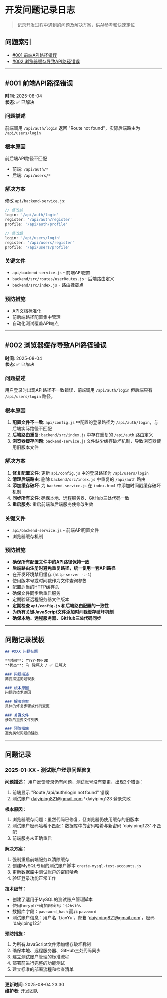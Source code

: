 # 开发问题记录日志

> 记录开发过程中遇到的问题及解决方案，供AI参考和快速定位

## 问题索引

- [#001 前端API路径错误](#001-前端api路径错误)
- [#002 浏览器缓存导致API路径错误](#002-浏览器缓存导致api路径错误)

---

## #001 前端API路径错误

**时间**: 2025-08-04  
**状态**: ✅ 已解决  

### 问题描述
前端调用 `/api/auth/login` 返回 "Route not found"，实际后端路由为 `/api/users/login`

### 根本原因
前后端API路径不匹配
- 前端: `/api/auth/*`
- 后端: `/api/users/*`

### 解决方案
修改 `api/backend-service.js`:
```javascript
// 修改前
login: '/api/auth/login'
register: '/api/auth/register'
profile: '/api/auth/profile'

// 修改后
login: '/api/users/login'
register: '/api/users/register'
profile: '/api/users/profile'
```

### 关键文件
- `api/backend-service.js` - 前端API配置
- `backend/src/routes/userRoutes.js` - 后端路由定义
- `backend/src/index.js` - 路由挂载点

### 预防措施
- API文档标准化
- 前后端路径配置集中管理
- 自动化测试覆盖API端点

---

## #002 浏览器缓存导致API路径错误

**时间**: 2025-08-04  
**状态**: ✅ 已解决  

### 问题描述
用户登录时出现API路径不一致错误，前端调用 `/api/auth/login` 但后端只有 `/api/users/login` 路径。

### 根本原因
1. **配置文件不一致**: `api/config.js` 中配置的登录路径为 `/api/auth/login`，与后端实际路径不匹配
2. **后端路由重复**: `backend/src/index.js` 中存在重复的 `/api/auth` 路由定义
3. **浏览器缓存问题**: `backend-service.js` 文件缺少缓存破坏机制，导致浏览器使用旧版本文件

### 解决方案
1. **修复配置文件**: 更新 `api/config.js` 中的登录路径为 `/api/users/login`
2. **清理后端路由**: 删除 `backend/src/index.js` 中重复的 `/api/auth` 路由
3. **添加缓存破坏**: 为 `backend-service.js` 在 `index.html` 中添加时间戳缓存破坏机制
4. **同步所有文件**: 确保本地、远程服务器、GitHub三处代码一致
5. **重启服务**: 重启前端和后端服务使修改生效

### 关键文件
- `api/backend-service.js` - 前端API配置文件
- 浏览器缓存机制

### 预防措施
- **确保所有配置文件中的API路径保持一致**
- **后端路由注册时避免重复路径，统一使用一套API路径**
- 在开发环境禁用缓存 (`http-server -c-1`)
- 使用版本号或时间戳作为文件查询参数
- 配置适当的HTTP缓存头
- 确保文件同步后重启服务
- 定期验证远程服务器文件版本
- **定期检查 `api/config.js` 和后端路由配置的一致性**
- **为所有关键JavaScript文件添加时间戳缓存破坏机制**
- **确保本地、远程服务器、GitHub三处代码同步**

---

## 问题记录模板

```markdown
## #XXX 问题标题

**时间**: YYYY-MM-DD  
**状态**: 🔍 待解决 / ✅ 已解决  

### 问题描述
简要描述问题现象

### 根本原因
问题的技术原因

### 解决方案
具体的修复步骤或代码变更

### 关键文件
涉及的重要文件列表

### 预防措施
避免类似问题的建议
```

---

## 问题记录

### 2025-01-XX - 测试账户登录问题修复

**问题描述：**
用户反馈登录仍有问题，测试账号没有变更，出现2个错误：
1. 前端显示 "Route /api/auth/login not found" 错误
2. 测试账户 daiyiping821@gmail.com / daiyiping123 登录失败

**根本原因：**
1. 浏览器缓存问题：虽然代码已修复，但浏览器仍使用缓存的旧版本
2. 测试账户密码哈希不匹配：数据库中的密码哈希与新密码 'daiyiping123' 不匹配
3. 前端服务未正确重启

**解决方案：**
1. 强制重启前端服务以清除缓存
2. 创建MySQL专用的测试账户脚本 `create-mysql-test-accounts.js`
3. 更新数据库中测试账户的密码哈希
4. 验证登录功能正常工作

**技术细节：**
- 创建了适用于MySQL的测试账户管理脚本
- 使用bcrypt正确加密密码：`$2b$10$...`
- 数据库字段：`password_hash` 而非 `password`
- 测试账户信息：用户名 'LianYu'，邮箱 'daiyiping821@gmail.com'，密码 'daiyiping123'

**预防措施：**
1. 为所有JavaScript文件添加缓存破坏机制
2. 确保本地、远程服务器、GitHub三处代码同步
3. 建立测试账户管理的标准流程
4. 部署前进行完整的功能测试
5. 建立标准的部署流程和检查清单

---

**更新时间**: 2025-08-04 23:30  
**维护者**: 开发团队
